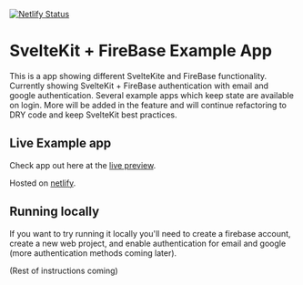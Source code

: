 [![Netlify Status](https://api.netlify.com/api/v1/badges/18add2c7-841e-41f7-bba4-3e336ad0fbfe/deploy-status)](https://app.netlify.com/sites/josh-sveltekit/deploys)
# SvelteKit + FireBase Example App
This is a app showing different SvelteKite and FireBase functionality. Currently showing SvelteKit + FireBase authentication with email and google authentication. Several example apps which keep state are available on login. More will be added in the feature and will continue refactoring to DRY code and keep SvelteKit best practices.

## Live Example app
Check app out here at the [live preview](https://josh-sveltekit.netlify.app/).

Hosted on [netlify](https://netlify.com).

## Running locally

If you want to try running it locally you'll need to create a firebase account, create a new web project, and enable authentication for email and google (more authentication methods coming later). 

(Rest of instructions coming)
